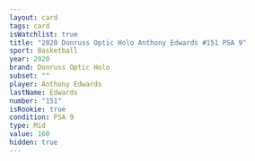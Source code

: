 ```yaml
---
layout: card
tags: card
isWatchlist: true
title: "2020 Donruss Optic Holo Anthony Edwards #151 PSA 9"
sport: Basketball
year: 2020
brand: Donruss Optic Holo
subset: ""
player: Anthony Edwards
lastName: Edwards
number: "151"
isRookie: true
condition: PSA 9
type: Mid
value: 160
hidden: true
---
```

